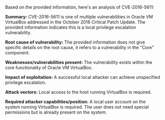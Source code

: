 Based on the provided information, here's an analysis of CVE-2016-5611:

**Summary:**
CVE-2016-5611 is one of multiple vulnerabilities in Oracle VM VirtualBox addressed in the October 2016 Critical Patch Update. The provided information indicates this is a local privilege escalation vulnerability.

**Root cause of vulnerability:**
The provided information does not give specific details on the root cause, it refers to a vulnerability in the "Core" component.

**Weaknesses/vulnerabilities present:**
The vulnerability exists within the core functionality of Oracle VM VirtualBox.

**Impact of exploitation:**
A successful local attacker can achieve unspecified privilege escalation.

**Attack vectors:**
Local access to the host running VirtualBox is required.

**Required attacker capabilities/position:**
A local user account on the system running VirtualBox is required. The user does not need special permissions but is already present on the system.